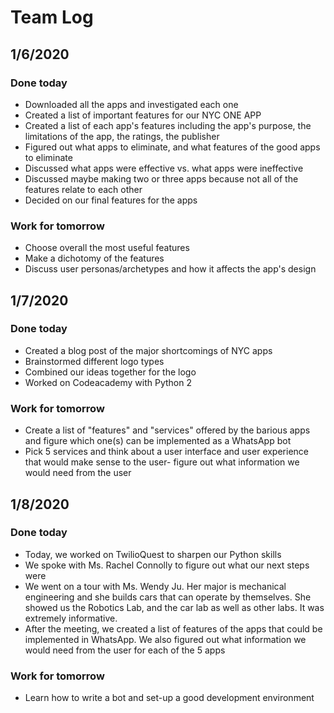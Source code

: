 # Team Log

## 1/6/2020
### Done today
* Downloaded all the apps and investigated each one 
* Created a list of important features for our NYC ONE APP
* Created a list of each app's features including the app's purpose, the limitations of the app, the ratings, the publisher
* Figured out what apps to eliminate, and what features of the good apps to eliminate
* Discussed what apps were effective vs. what apps were ineffective
* Discussed maybe making two or three apps because not all of the features relate to each other
* Decided on our final features for the apps
### Work for tomorrow
* Choose overall the most useful features
* Make a dichotomy of the features
* Discuss user personas/archetypes and how it affects the app's design

## 1/7/2020
### Done today
* Created a blog post of the major shortcomings of NYC apps
* Brainstormed different logo types
* Combined our ideas together for the logo
* Worked on Codeacademy with Python 2
### Work for tomorrow
* Create a list of "features" and "services" offered by the barious apps and figure which one(s) can be implemented as a WhatsApp bot
* Pick 5 services and think about a user interface and user experience that would make sense to the user- figure out what information we would need from the user

## 1/8/2020
### Done today
* Today, we worked on TwilioQuest to sharpen our Python skills
* We spoke with Ms. Rachel Connolly to figure out what our next steps were
* We went on a tour with Ms. Wendy Ju. Her major is mechanical engineering and she builds cars that can operate by themselves. She showed us the Robotics Lab, and the car lab as well as other labs. It was extremely informative.  
* After the meeting, we created a list of features of the apps that could be implemented in WhatsApp. We also figured out what information we would need from the user for each of the 5 apps
### Work for tomorrow
* Learn how to write a bot and set-up a good development environment
